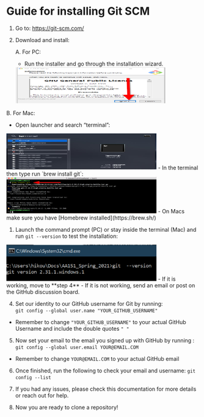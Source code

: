 # Guide for installing Git SCM

1.  Go to: <https://git-scm.com/>

1.  Download and install:

    A.  For PC:
    -  Run the installer and go through the installation wizard.
    <img src="media\gitInstall.png" style="width:4.09743in;height:0.98616in" />

B.  For Mac:
- Open launcher and search “terminal”:
<img src="media\gitcsm_mac_terminal.jpg" style="width:4.09743in;height:0.98616in" />
- In the terminal then type run `brew install git`:
<img src="media\terminalup.png" style="width:4.09743in;height:0.98616in" />
- On Macs make sure you have [Homebrew installed](https://brew.sh/)

1.  Launch the command prompt (PC) or stay inside the terminal (Mac) and run `git --version` to test the installation:
 <img src="media\image5.png" style="width:4.09743in;height:0.98616in" />
 - If it is working, move to **step 4**
 - If it is not working, send an email or post on the GitHub discussion board.

<!-- -->

4.  Set our identity to our GitHub username for Git by running:  
    `git config --global user.name "YOUR_GITHUB_USERNAME"`
- Remember to change `"YOUR_GITHUB_USERNAME"` to your actual GitHub Username and include the double quotes `" "`

5.  Now set your email to the email you signed up with GitHub by running :
`git config --global user.email YOUR@EMAIL.COM`
- Remember to change `YOUR@EMAIL.COM` to your actual GitHub email

<!-- -->

6.  Once finished, run the following to check your email and username:
`git config --list`

7.  If you had any issues, please check this documentation for more
    details or reach out for help.

8.  Now you are ready to clone a repository!

